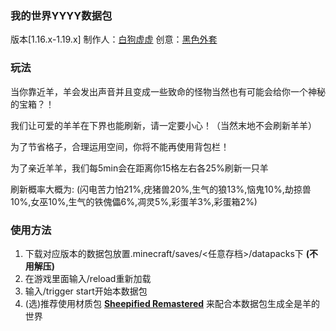 
### 我的世界YYYY数据包

版本[1.16.x-1.19.x]
制作人：[白狗虚虚](https://space.bilibili.com/19312722?spm_id_from=333.1007.0.0)
创意：[黑色外套](https://space.bilibili.com/24950800/?spm_id_from=333.999.0.0)


### 玩法
当你靠近羊，羊会发出声音并且变成一些致命的怪物当然也有可能会给你一个神秘的宝箱？！

我们让可爱的羊羊在下界也能刷新，请一定要小心！（当然末地不会刷新羊羊）

为了节省格子，合理运用空间，你将不能再使用背包栏！

为了亲近羊羊，我们每5min会在距离你15格左右各25%刷新一只羊

刷新概率大概为:
(闪电苦力怕21%,疣猪兽20%,生气的狼13%,恼鬼10%,劫掠兽10%,女巫10%,生气的铁傀儡6%,凋灵5%,彩蛋羊3%,彩蛋箱2%)


### 使用方法
1. 下载对应版本的数据包放置.minecraft/saves/<任意存档>/datapacks下 **(不用解压)** 
2. 在游戏里面输入/reload重新加载
3. 输入/trigger start开始本数据包
4. (选)推荐使用材质包 **[Sheepified Remastered](https://www.curseforge.com/minecraft/texture-packs/sheepified-remastered/)** 来配合本数据包生成全是羊的世界
